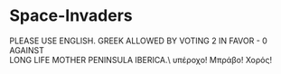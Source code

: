 # Space-Invaders
PLEASE USE ENGLISH. GREEK ALLOWED BY VOTING 2 IN FAVOR - 0 AGAINST\
LONG LIFE MOTHER PENINSULA IBERICA.\ 
υπέροχο! Μπράβο! Χορός!

                       
